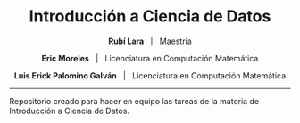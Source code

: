 <div align="center">

<h1 style="font-size:28px;">Introducción a Ciencia de Datos</h1>

<p><b>Rubí Lara</b> &nbsp;&nbsp;|&nbsp;&nbsp; Maestria</p>
<p><b>Eric Moreles</b> &nbsp;&nbsp;|&nbsp;&nbsp; Licenciatura en Computación Matemática</p>
<p><b>Luis Erick Palomino Galván</b> &nbsp;&nbsp;|&nbsp;&nbsp; Licenciatura en Computación Matemática</p>

<hr>

</div>

<p>Repositorio creado para hacer en equipo las tareas de la materia de Introducción a Ciencia de Datos.</p>
